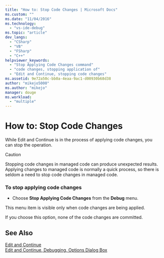 ```yaml
---
title: "How to: Stop Code Changes | Microsoft Docs"
ms.custom: ""
ms.date: "11/04/2016"
ms.technology: 
  - "vs-ide-debug"
ms.topic: "article"
dev_langs: 
  - "CSharp"
  - "VB"
  - "FSharp"
  - "C++"
helpviewer_keywords: 
  - "Stop Applying Code Changes command"
  - "code changes, stopping application of"
  - "Edit and Continue, stopping code changes"
ms.assetid: 9e72a50c-bb0a-4eaa-9ac1-d00930b68d38
author: "mikejo5000"
ms.author: "mikejo"
manager: douge
ms.workload: 
  - "multiple"
---
```

# How to: Stop Code Changes
While Edit and Continue is in the process of applying code changes, you can stop the operation.  
  
> [!CAUTION]
>  Stopping code changes in managed code can produce unexpected results. Applying changes to managed code is normally a quick process, so there is seldom a need to stop code changes in managed code.  
  
### To stop applying code changes  
  
-   Choose **Stop Applying Code Changes** from the **Debug** menu.  
  
 This menu item is visible only when code changes are being applied.  
  
 If you choose this option, none of the code changes are committed.  
  
## See Also  
 [Edit and Continue](../debugger/edit-and-continue.md)   
 [Edit and Continue, Debugging, Options Dialog Box](http://msdn.microsoft.com/Library/009d225f-ef65-463f-a146-e4c518f86103)